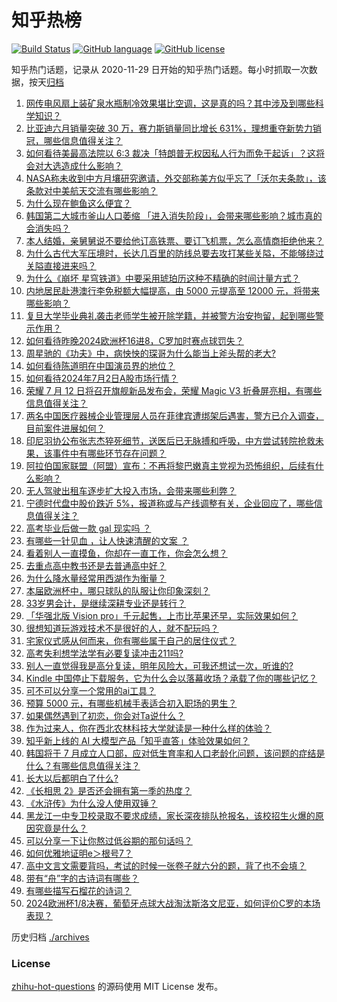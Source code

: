# 知乎热榜
[![Build Status](https://github.com/ToWeLong/zhihu-hot-questions/workflows/CI/badge.svg)](https://github.com/ToWeLong/zhihu-hot-questions/actions)
[![GitHub language](https://img.shields.io/badge/language-golang-orange.svg)](https://golang.org/)
[![GitHub license](https://img.shields.io/github/license/ToWeLong/zhihu-hot-questions)](https://github.com/ToWeLong/zhihu-hot-questions/blob/main/LICENSE)

知乎热门话题，记录从 2020-11-29 日开始的知乎热门话题。每小时抓取一次数据，按天[归档](./archives)

<!-- BEGIN -->

1. [网传电风扇上装矿泉水瓶制冷效果堪比空调，这是真的吗？其中涉及到哪些科学知识？](https://www.zhihu.com/question/658876643)
1. [比亚迪六月销量突破 30 万，赛力斯销量同比增长 631%，理想重夺新势力销冠，哪些信息值得关注？](https://www.zhihu.com/question/660467107)
1. [如何看待美最高法院以 6:3 裁决「特朗普无权因私人行为而免于起诉」？这将会对大选造成什么影响？](https://www.zhihu.com/question/660474791)
1. [NASA称未收到中方月壤研究邀请，外交部称美方似乎忘了「沃尔夫条款」，该条款对中美航天交流有哪些影响？](https://www.zhihu.com/question/660442079)
1. [为什么现在鲍鱼这么便宜？](https://www.zhihu.com/question/536108656)
1. [韩国第二大城市釜山人口萎缩 「进入消失阶段」，会带来哪些影响？城市真的会消失吗？](https://www.zhihu.com/question/660463543)
1. [本人结婚，亲舅舅说不要给他订高铁票、要订飞机票，怎么高情商拒绝他来？](https://www.zhihu.com/question/660179064)
1. [为什么古代大军压境时，长达几百里的防线总要去攻打某些关隘，不能够绕过关隘直接进来吗？](https://www.zhihu.com/question/614414835)
1. [为什么《崩坏 星穹铁道》中要采用琥珀历这种不精确的时间计量方式？](https://www.zhihu.com/question/660454864)
1. [内地居民赴港澳行李免税额大幅提高，由 5000 元提高至 12000 元，将带来哪些影响？](https://www.zhihu.com/question/660424270)
1. [复旦大学毕业典礼袭击老师学生被开除学籍，并被警方治安拘留，起到哪些警示作用？](https://www.zhihu.com/question/660505051)
1. [如何看待昨晚2024欧洲杯16进8，C罗加时赛点球罚失？](https://www.zhihu.com/question/660499103)
1. [周星驰的《功夫》中，病怏怏的琛哥为什么能当上斧头帮的老大?](https://www.zhihu.com/question/460071485)
1. [如何看待陈道明在中国演员界的地位？](https://www.zhihu.com/question/356096887)
1. [如何看待2024年7月2日A股市场行情？](https://www.zhihu.com/question/660410592)
1. [荣耀 7 月 12 日将召开旗舰新品发布会，荣耀 Magic V3 折叠屏亮相，有哪些信息值得关注？](https://www.zhihu.com/question/660501678)
1. [两名中国医疗器械企业管理层人员在菲律宾遭绑架后遇害，警方已介入调查，目前案件进展如何？](https://www.zhihu.com/question/660445213)
1. [印尼羽协公布张志杰猝死细节，送医后已无脉搏和呼吸，中方尝试转院抢救未果，该事件中有哪些环节存在问题？](https://www.zhihu.com/question/660459991)
1. [阿拉伯国家联盟（阿盟）宣布：不再将黎巴嫩真主党视为恐怖组织，后续有什么影响？](https://www.zhihu.com/question/660430901)
1. [无人驾驶出租车逐步扩大投入市场，会带来哪些利弊？](https://www.zhihu.com/question/656773118)
1. [宁德时代盘中股价跌近 5%，报道称或与产线调整有关，企业回应了，哪些信息值得关注？](https://www.zhihu.com/question/660450393)
1. [高考毕业后做一款 gal 现实吗 ？](https://www.zhihu.com/question/660364555)
1. [有哪些一针见血  ，让人快速清醒的文案 ？](https://www.zhihu.com/question/660448023)
1. [看着别人一直摸鱼，你却在一直工作，你会怎么想？](https://www.zhihu.com/question/660009208)
1. [去重点高中教书还是去普通高中好？](https://www.zhihu.com/question/660126726)
1. [为什么降水量经常用西湖作为衡量？](https://www.zhihu.com/question/473711442)
1. [本届欧洲杯中，哪只球队的队服让你印象深刻？](https://www.zhihu.com/question/660504265)
1. [33岁男会计，是继续深耕专业还是转行？](https://www.zhihu.com/question/660427035)
1. [「华强北版 Vision pro」千元起售，上市比苹果还早，实际效果如何？](https://www.zhihu.com/question/660374204)
1. [很想知道玩游戏技术不是很好的人，就不配玩吗？](https://www.zhihu.com/question/660446068)
1. [宅家仪式感从何而来，你有哪些属于自己的居住仪式？](https://www.zhihu.com/question/658747721)
1. [高考失利想学法学有必要复读冲击211吗?](https://www.zhihu.com/question/660382903)
1. [别人一直觉得我是高分复读，明年风险大，可我还想试一次，听谁的?](https://www.zhihu.com/question/660306693)
1. [Kindle 中国停止下载服务，它为什么会以落幕收场？承载了你的哪些记忆？](https://www.zhihu.com/question/660424296)
1. [可不可以分享一个常用的ai工具？](https://www.zhihu.com/question/651453210)
1. [预算 5000 元，有哪些机械手表适合初入职场的男生？](https://www.zhihu.com/question/655259998)
1. [如果偶然遇到了初恋，你会对Ta说什么？](https://www.zhihu.com/question/658172783)
1. [作为过来人，你在西北农林科技大学就读是一种什么样的体验？](https://www.zhihu.com/question/658333338)
1. [知乎新上线的 AI 大模型产品「知乎直答」体验效果如何？](https://www.zhihu.com/question/660203940)
1. [韩国将于 7 月成立人口部，应对低生育率和人口老龄化问题，该问题的症结是什么？有哪些信息值得关注？](https://www.zhihu.com/question/660433536)
1. [长大以后都明白了什么?](https://www.zhihu.com/question/654624988)
1. [《长相思 2》是否还会拥有第一季的热度？](https://www.zhihu.com/question/660295436)
1. [《水浒传》为什么没人使用双锤？](https://www.zhihu.com/question/660250390)
1. [黑龙江一中专卫校录取不要求成绩，家长深夜排队抢报名，该校招生火爆的原因究竟是什么？](https://www.zhihu.com/question/660258962)
1. [可以分享一下让你熬过低谷期的那句话吗？](https://www.zhihu.com/question/656340388)
1. [如何优雅地证明e＞根号7？](https://www.zhihu.com/question/660297197)
1. [高中文言文需要背吗，考试的时候一张卷子就六分的题，背了也不会填？](https://www.zhihu.com/question/660064020)
1. [带有“舟”字的古诗词有哪些？](https://www.zhihu.com/question/660428699)
1. [有哪些描写石榴花的诗词？](https://www.zhihu.com/question/657756687)
1. [2024欧洲杯1/8决赛，葡萄牙点球大战淘汰斯洛文尼亚，如何评价C罗的本场表现？](https://www.zhihu.com/question/660498523)

<!-- END -->

历史归档 [./archives](./archives)


### License
[zhihu-hot-questions](https://github.com/towelong/zhihu-hot-questions) 的源码使用 MIT License 发布。